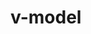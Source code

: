 # v-model

<vuep template="#example"></vuep>

<script v-pre type="text/x-template" id="example">
<template>
  <div>
    <p>{{ message }}</p>
    <input v-model="message">
  </div>
</template>

<script>
module.exports = {
  data(){
    return {
      message: 'Hello Vue.js!'
    }
  }
}
</script>
</script>